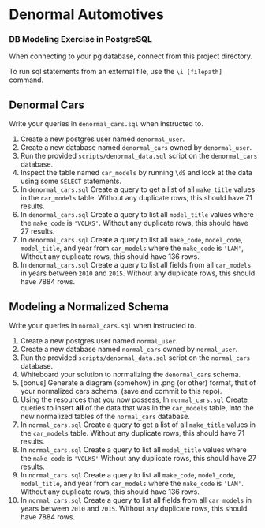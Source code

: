# Denormal Automotives

### DB Modeling Exercise in PostgreSQL

When connecting to your pg database, connect from this project directory.

To run sql statements from an external file, use the `\i [filepath]` command.

## Denormal Cars

Write your queries in `denormal_cars.sql` when instructed to.

1.  Create a new postgres user named `denormal_user`.
1.  Create a new database named `denormal_cars` owned by `denormal_user`.
1.  Run the provided `scripts/denormal_data.sql` script on the `denormal_cars` database.
1.  Inspect the table named `car_models` by running `\dS` and look at the data using some `SELECT` statements.
1.  In `denormal_cars.sql` Create a query to get a list of all `make_title` values in the `car_models` table. Without any duplicate rows, this should have 71 results.
1.  In `denormal_cars.sql` Create a query to list all `model_title` values where the `make_code` is `'VOLKS'`. Without any duplicate rows, this should have 27 results.
1.  In `denormal_cars.sql` Create a query to list all `make_code`, `model_code`, `model_title`, and year from `car_models` where the `make_code` is `'LAM'`, Without any duplicate rows, this should have 136 rows.
1.  In `denormal_cars.sql` Create a query to list all fields from all `car_models` in years between `2010` and `2015`. Without any duplicate rows, this should have 7884 rows.

## Modeling a Normalized Schema

Write your queries in `normal_cars.sql` when instructed to.

1.  Create a new postgres user named `normal_user`.
1.  Create a new database named `normal_cars` owned by `normal_user`.
1.  Run the provided `scripts/denormal_data.sql` script on the `normal_cars` database.
1.  Whiteboard your solution to normalizing the `denormal_cars` schema.
1.  [bonus] Generate a diagram (somehow) in .png (or other) format, that of your normalized cars schema. (save and commit to this repo).
    <!-- 1.  In `normal_cars.sql` Create a query to generate the tables needed to accomplish your normalized schema, including any primary and foreign key constraints. Logical renaming of columns is allowed. -->
1.  Using the resources that you now possess, In `normal_cars.sql` Create queries to insert **all** of the data that was in the `car_models` table, into the new normalized tables of the `normal_cars` database.
1.  In `normal_cars.sql` Create a query to get a list of all `make_title` values in the `car_models` table. Without any duplicate rows, this should have 71 results.
1.  In `normal_cars.sql` Create a query to list all `model_title` values where the `make_code` is `'VOLKS'` Without any duplicate rows, this should have 27 results.
1.  In `normal_cars.sql` Create a query to list all `make_code`, `model_code`, `model_title`, and year from `car_models` where the `make_code` is `'LAM'`. Without any duplicate rows, this should have 136 rows.
1.  In `normal_cars.sql` Create a query to list all fields from all `car_models` in years between `2010` and `2015`. Without any duplicate rows, this should have 7884 rows.
